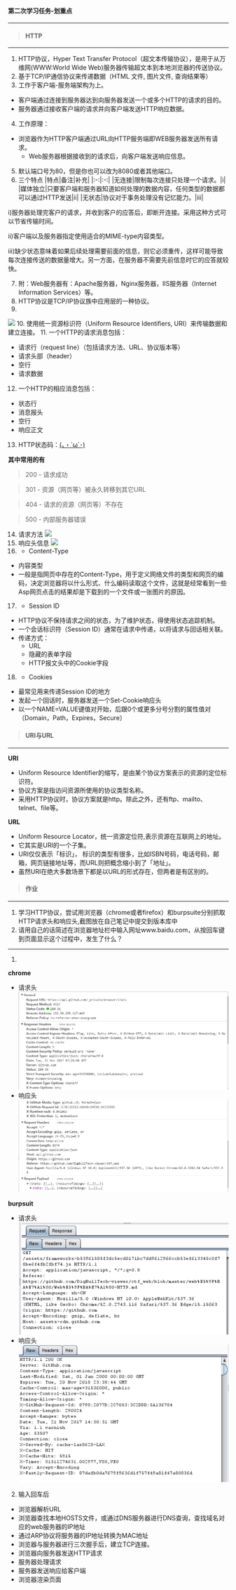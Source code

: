 #### 第二次学习任务-划重点

----

> #### HTTP

----

1. HTTP协议，Hyper Text Transfer Protocol（超文本传输协议），是用于从万维网(WWW:World Wide Web)服务器传输超文本到本地浏览器的传送协议。
2. 基于TCP/IP通信协议来传递数据（HTML 文件, 图片文件, 查询结果等）
3. 工作于客户端-服务端架构为上。
- 客户端通过连接到服务器达到向服务器发送一个或多个HTTP的请求的目的。
- 服务器通过接收客户端的请求并向客户端发送HTTP响应数据。
4. 工作原理：
- 浏览器作为HTTP客户端通过URL向HTTP服务端即WEB服务器发送所有请求。
    - Web服务器根据接收到的请求后，向客户端发送响应信息。
5. 默认端口号为80，但是你也可以改为8080或者其他端口。
6. 三个特点
|特点|备注|补充|
|:-:|:-:|
|无连接|限制每次连接只处理一个请求。|i|
|媒体独立|只要客户端和服务器知道如何处理的数据内容，任何类型的数据都可以通过HTTP发送|ii|
|无状态|协议对于事务处理没有记忆能力。|iii|

i)服务器处理完客户的请求，并收到客户的应答后，即断开连接。采用这种方式可以节省传输时间。

ii)客户端以及服务器指定使用适合的MIME-type内容类型。

iii)缺少状态意味着如果后续处理需要前面的信息，则它必须重传，这样可能导致每次连接传送的数据量增大。另一方面，在服务器不需要先前信息时它的应答就较快。

7. 附：Web服务器有：Apache服务器，Nginx服务器，IIS服务器（Internet Information Services）等。
8. HTTP协议是TCP/IP协议族中应用层的一种协议。
9. 
 ![](https://camo.githubusercontent.com/8c676ac04cbe78666d60d0015e64b193a0167d16/687474703a2f2f696d6167652e7765627265616465722e64756f6b616e2e636f6d2f6d667376322f646f776e6c6f61642f66647363332f703031746a517665336951492f58584b4144776252536a7744744c2e6a7067)
10. 使用统一资源标识符（Uniform Resource Identifiers, URI）来传输数据和建立连接。
11. 一个HTTP的请求消息包括：
- 请求行（request line）（包括请求方法、URL、协议版本等）
- 请求头部（header）
- 空行
- 请求数据
12. 一个HTTP的相应消息包括：
- 状态行
- 消息报头
- 空行
- 响应正文
13. HTTP状态码：[(｡・`ω´･)](http://www.runoob.com/http/http-status-codes.html)

**其中常用的有**

>200 - 请求成功

>301 - 资源（网页等）被永久转移到其它URL

>404 - 请求的资源（网页等）不存在

>500 - 内部服务器错误


14. 请求方法
![](https://github.com/DigBullTech-viewer/ctf_web/raw/master/src/1510982805904.png)
15. 响应头信息
![](https://github.com/DigBullTech-viewer/ctf_web/raw/master/src/1510982839885.png)
16. - Content-Type
- 内容类型
- 一般是指网页中存在的Content-Type，用于定义网络文件的类型和网页的编码，决定浏览器将以什么形式、什么编码读取这个文件，这就是经常看到一些Asp网页点击的结果却是下载到的一个文件或一张图片的原因。
17. - Session ID
- HTTP协议不保持请求之间的状态，为了维护状态，得使用状态追踪机制。
- 一个会话标识符（Session ID）通常在请求中传递，以将请求与回话相关联。
- 传递方式：
     - URL
     - 隐藏的表单字段
     - HTTP报文头中的Cookie字段 
18. - Cookies
- 最常见用来传递Session ID的地方
- 发起一个回话时，服务器发送一个Set-Cookie响应头
- 以一个NAME=VALUE键值对开始，后跟0个或更多分号分割的属性值对（Domain，Path，Expires，Secure）

> #### URI与URL

----

**URI**
- Uniform Resource Identifier的缩写，是由某个协议方案表示的资源的定位标识符。
- 协议方案是指访问资源所使用的协议类型名称。
-  采用HTTP协议时，协议方案就是http。除此之外，还有ftp、mailto、telnet、file等。

**URL**
- Uniform Resource Locator，统一资源定位符,表示资源在互联网上的地址。
- 它其实是URI的一个子集。
- URI仅仅表示「标识」， 标识的类型有很多，比如ISBN号码，电话号码，邮箱，网页链接地址等，而URL则把概念缩小到了「地址」。
-  虽然URI在绝大多数场景下都是以URL的形式存在，但两者是有区别的。


> #### 作业

----

1. 学习HTTP协议，尝试用浏览器（chrome或者firefox）和burpsuite分别抓取HTTP请求头和响应头,截图放在自己笔记中提交到版本库中
2. 请用自己的话简述在浏览器地址栏中输入网址www.baidu.com，从按回车键到页面显示这个过程中，发生了什么？

----
1.
**chrome**
- 请求头
![](https://github.com/RhythmMark/hello-world/blob/master/crc/header1.png?raw=true)
- 响应头
![](https://github.com/RhythmMark/hello-world/blob/master/crc/header2.png?raw=true)

**burpsuit**
- 请求头
![](https://github.com/RhythmMark/hello-world/blob/master/crc/header3.png?raw=true)
- 响应头
![](https://github.com/RhythmMark/hello-world/blob/master/crc/header4.png?raw=true)

2. 输入回车后
- 浏览器解析URL
- 浏览器查找本地HOSTS文件，或通过DNS服务器进行DNS查询，查找域名对应的web服务器的IP地址
- 通过ARP协议将服务器的IP地址转换为MAC地址
- 浏览器与服务器进行三次握手后，建立TCP连接。
- 浏览器向服务器发送HTTP请求
- 服务器处理请求
- 服务器发送响应给客户端
- 浏览器渲染页面
